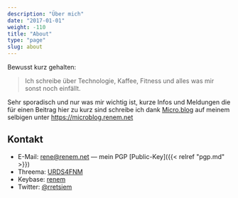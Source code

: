 ```yaml
---
description: "Über mich"
date: "2017-01-01"
weight: -110
title: "About"
type: "page"
slug: about
---
```


Bewusst kurz gehalten:

> Ich schreibe über Technologie, Kaffee, Fitness und alles was mir sonst noch einfällt.

Sehr sporadisch und nur was mir wichtig ist, kurze Infos und Meldungen die für einen Beitrag
hier zu kurz sind schreibe ich dank [Micro.blog](https://micro.blog) auf meinem selbigen unter
https://microblog.renem.net

## Kontakt

- E-Mail: [rene@renem.net](mailto:rene@renem.net) — mein PGP [Public-Key]({{< relref "pgp.md" >}})
- Threema: [URDS4FNM](threema://add?id=URDS4FNM)
- Keybase: [renem](https://keybase.io/renem)
- Twitter: [@rretsiem](https://twitter.com/rretsiem)
